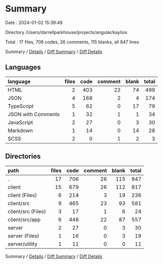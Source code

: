 # Summary

Date : 2024-01-02 15:39:49

Directory /Users/darrellparkhouse/projects/angular/kaylios

Total : 17 files,  706 codes, 26 comments, 115 blanks, all 847 lines

Summary / [Details](details.md) / [Diff Summary](diff.md) / [Diff Details](diff-details.md)

## Languages
| language | files | code | comment | blank | total |
| :--- | ---: | ---: | ---: | ---: | ---: |
| HTML | 2 | 403 | 22 | 74 | 499 |
| JSON | 4 | 168 | 2 | 4 | 174 |
| TypeScript | 5 | 62 | 0 | 17 | 79 |
| JSON with Comments | 1 | 32 | 1 | 1 | 34 |
| JavaScript | 2 | 27 | 0 | 3 | 30 |
| Markdown | 1 | 14 | 0 | 14 | 28 |
| SCSS | 2 | 0 | 1 | 2 | 3 |

## Directories
| path | files | code | comment | blank | total |
| :--- | ---: | ---: | ---: | ---: | ---: |
| . | 17 | 706 | 26 | 115 | 847 |
| client | 15 | 679 | 26 | 112 | 817 |
| client (Files) | 6 | 214 | 3 | 19 | 236 |
| client/src | 9 | 465 | 23 | 93 | 581 |
| client/src (Files) | 3 | 17 | 1 | 6 | 24 |
| client/src/app | 6 | 448 | 22 | 87 | 557 |
| server | 2 | 27 | 0 | 3 | 30 |
| server (Files) | 1 | 16 | 0 | 3 | 19 |
| server/utility | 1 | 11 | 0 | 0 | 11 |

Summary / [Details](details.md) / [Diff Summary](diff.md) / [Diff Details](diff-details.md)
